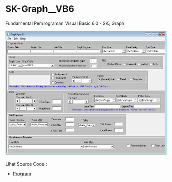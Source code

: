 # SK-Graph__VB6
Fundamental Pemrograman Visual Basic 6.0 - SK; Graph<br><br>
<img src="https://github.com/RizkyKhapidsyah/SK-Graph__VB6/blob/main/result/001.PNG"><br><br>
Lihat Source Code : <br>
- <a href="https://github.com/RizkyKhapidsyah/SK-Graph__VB6">Program</a>
